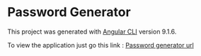 # Password Generator

This project was generated with [Angular CLI](https://github.com/angular/angular-cli) version 9.1.6.

To view the application just go this link : [Password generator url](https://password-generator-angular.web.app/)


